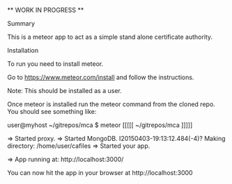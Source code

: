** WORK IN PROGRESS **

Summary

This is a meteor app to act as a simple stand alone certificate authority.

Installation

To run you need to install meteor.

Go to https://www.meteor.com/install and follow the instructions.

Note: This should be installed as a user.

Once meteor is installed run the meteor command from the cloned repo. You should see something like:

user@myhost ~/gitrepos/mca $ meteor
[[[[[ ~/gitrepos/mca ]]]]]

=> Started proxy.
=> Started MongoDB.
I20150403-19:13:12.484(-4)? Making directory: /home/user/cafiles
=> Started your app.

=> App running at: http://localhost:3000/

You can now hit the app in your browser at http://localhost:3000
